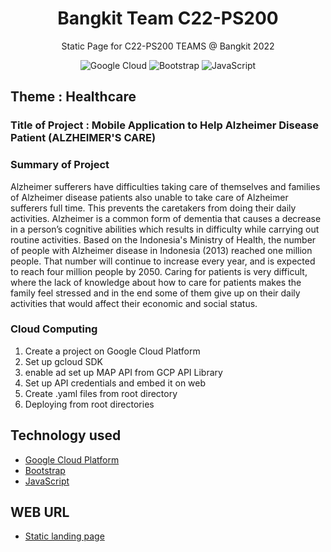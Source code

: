 <h1 align="center">
Bangkit Team C22-PS200
</h1>
<p align="center">
Static Page for C22-PS200 TEAMS @ Bangkit 2022 
</p>
<p align="center">
<img alt="Google Cloud" src="https://img.shields.io/badge/-Google%20Cloud-FFFFFF?logo=google-cloud&style=plastic"/>
<img alt="Bootstrap" src="https://img.shields.io/badge/-Bootstrap-FFC300?logo=bootstrap&style=plastic"/>
<img alt="JavaScript" src="https://img.shields.io/badge/-Java%20Script-645803?logo=javaScript&style=plastic"/>
</p>


## Theme : Healthcare
### Title of Project : Mobile Application to Help Alzheimer Disease Patient (ALZHEIMER'S CARE)

### Summary of Project
Alzheimer sufferers have difficulties taking care of themselves and families of Alzheimer disease patients also unable to take care of Alzheimer sufferers full time. This prevents the caretakers from doing their daily activities. Alzheimer is a common form of dementia that causes a decrease in a person’s cognitive abilities which results in difficulty while carrying out routine activities. Based on the Indonesia's Ministry of Health, the number of people with Alzheimer disease in Indonesia (2013) reached one million people. That number will continue to increase every year, and is expected to reach four million people by 2050. Caring for patients is very difficult, where the lack of knowledge about how to care for patients makes the family feel stressed and in the end some of them give up on their daily activities that would affect their economic and social status. 

### Cloud Computing
1. Create a project on Google Cloud Platform
2. Set up gcloud SDK
3. enable ad set up MAP API from GCP API Library
4. Set up API credentials and embed it on web
5. Create .yaml files from root directory
6. Deploying from root directories



## Technology used

- [Google Cloud Platform](https://cloud.google.com/gcp)
- [Bootstrap](https://getbootstrap.com)
- [JavaScript](https://www.javascript.com)

## WEB URL

- [Static landing page](https://e-caretaker-c22-ps200.et.r.appspot.com)
